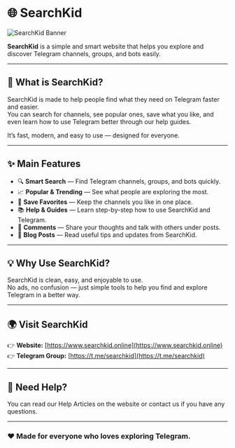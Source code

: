 # 🌐 SearchKid

![SearchKid Banner](https://ik.imagekit.io/deceuior6/Search%20Kid/Gemini_Generated_Image_6wckc86wckc86wck.png?updatedAt=1760282673624)

**SearchKid** is a simple and smart website that helps you explore and discover Telegram channels, groups, and bots easily.

---

## 💫 What is SearchKid?

SearchKid is made to help people find what they need on Telegram faster and easier.  
You can search for channels, see popular ones, save what you like, and even learn how to use Telegram better through our help guides.

It’s fast, modern, and easy to use — designed for everyone.

---

## ✨ Main Features

- 🔍 **Smart Search** — Find Telegram channels, groups, and bots quickly.  
- 📈 **Popular & Trending** — See what people are exploring the most.  
- 💾 **Save Favorites** — Keep the channels you like in one place.  
- 📚 **Help & Guides** — Learn step-by-step how to use SearchKid and Telegram.  
- 💬 **Comments** — Share your thoughts and talk with others under posts.  
- 📰 **Blog Posts** — Read useful tips and updates from SearchKid.

---

## 💡 Why Use SearchKid?

SearchKid is clean, easy, and enjoyable to use.  
No ads, no confusion — just simple tools to help you find and explore Telegram in a better way.

---

## 🌍 Visit SearchKid

👉 **Website:** [https://www.searchkid.online](https://www.searchkid.online)
👉 **Telegram Group:** [https://t.me/searchkid](https://t.me/searchkid)

---

## 💬 Need Help?

You can read our Help Articles on the website or contact us if you have any questions.

---

### ❤️ Made for everyone who loves exploring Telegram.
